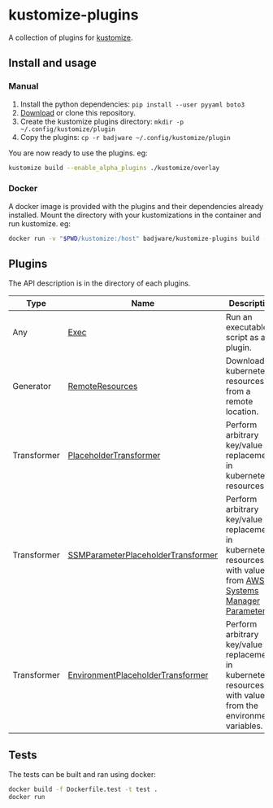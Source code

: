 # kustomize-plugins

A collection of plugins for [kustomize](https://github.com/kubernetes-sigs/kustomize).

## Install and usage

### Manual

1. Install the python dependencies: `pip install --user pyyaml boto3`
2. [Download](https://github.com/badjware/kustomize-plugins/archive/master.zip) or clone this repository.
3. Create the kustomize plugins directory: `mkdir -p ~/.config/kustomize/plugin`
4. Copy the plugins: `cp -r badjware ~/.config/kustomize/plugin`

You are now ready to use the plugins. eg:
``` bash
kustomize build --enable_alpha_plugins ./kustomize/overlay
```

### Docker

A docker image is provided with the plugins and their dependencies already installed. Mount the directory with your kustomizations in the container and run kustomize. eg:
``` bash
docker run -v "$PWD/kustomize:/host" badjware/kustomize-plugins build --enable_alpha_plugins /host/overlays
```

## Plugins

The API description is in the directory of each plugins.

| Type | Name | Description |
| --- | --- | --- |
| Any | [Exec](./badjware/v1/exec/README.md) | Run an executable script as a plugin. |
| Generator | [RemoteResources](./badjware/v1/remoteresources/README.md) | Download kubernetes resources from a remote location. |
| Transformer | [PlaceholderTransformer](./badjware/v1/placeholdertransformer/README.md) | Perform arbitrary key/value replacements in kubernetes resources. |
| Transformer | [SSMParameterPlaceholderTransformer](./badjware/v1/ssmparameterplaceholdertransformer/README.md) | Perform arbitrary key/value replacements in kubernetes resources with values from [AWS Systems Manager Parameters](https://docs.aws.amazon.com/systems-manager/latest/userguide/systems-manager-parameter-store.html). |
| Transformer | [EnvironmentPlaceholderTransformer](./badjware/v1/environmentplaceholdertransformer/README.md) | Perform arbitrary key/value replacements in kubernetes resources with values from the environment variables. |

## Tests

The tests can be built and ran using docker:
``` bash
docker build -f Dockerfile.test -t test .
docker run
```
